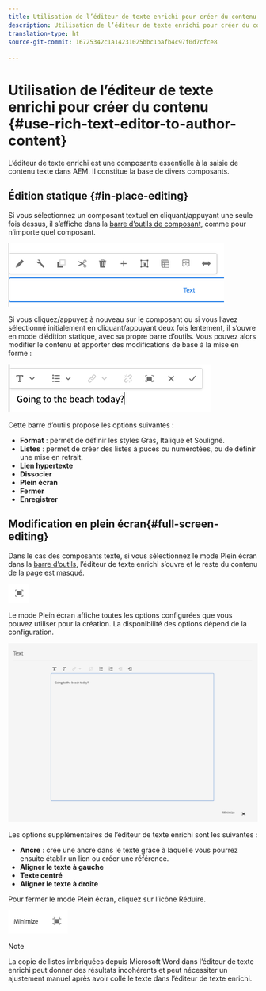 ```yaml
---
title: Utilisation de l’éditeur de texte enrichi pour créer du contenu
description: Utilisation de l’éditeur de texte enrichi pour créer du contenu
translation-type: ht
source-git-commit: 16725342c1a14231025bbc1bafb4c97f0d7cfce8

---
```



# Utilisation de l’éditeur de texte enrichi pour créer du contenu {#use-rich-text-editor-to-author-content}

L’éditeur de texte enrichi est une composante essentielle à la saisie de contenu texte dans AEM. Il constitue la base de divers composants.

## Édition statique {#in-place-editing}

Si vous sélectionnez un composant textuel en cliquant/appuyant une seule fois dessus, il s’affiche dans la [barre d’outils de composant](/help/sites-cloud/authoring/fundamentals/editing-content.md#component-toolbar), comme pour n’importe quel composant.

![Barre d’outils de composant](/help/sites-cloud/authoring/assets/editing-component-toolbar.png)

Si vous cliquez/appuyez à nouveau sur le composant ou si vous l’avez sélectionné initialement en cliquant/appuyant deux fois lentement, il s’ouvre en mode d’édition statique, avec sa propre barre d’outils. Vous pouvez alors modifier le contenu et apporter des modifications de base à la mise en forme :

![Modification en place avec l’éditeur de texte enrichi](/help/sites-cloud/authoring/assets/rte-in-place-editing.png)

Cette barre d’outils propose les options suivantes :

* **Format** : permet de définir les styles Gras, Italique et Souligné.
* **Listes** : permet de créer des listes à puces ou numérotées, ou de définir une mise en retrait.
* **Lien hypertexte**
* **Dissocier**
* **Plein écran**
* **Fermer**
* **Enregistrer**

## Modification en plein écran{#full-screen-editing}

Dans le cas des composants texte, si vous sélectionnez le mode Plein écran dans la [barre d’outils](/help/sites-cloud/authoring/fundamentals/editing-content.md#component-toolbar), l’éditeur de texte enrichi s’ouvre et le reste du contenu de la page est masqué.

![Bouton Plein écran de l’éditeur de texte enrichi](/help/sites-cloud/authoring/assets/editing-full-screen.png)

Le mode Plein écran affiche toutes les options configurées que vous pouvez utiliser pour la création. La disponibilité des options dépend de la configuration. <!--Full screen mode displays all the configured options that you can use for authoring. The availability of options [depends on the configuration](/help/sites-administering/rich-text-editor.md).-->

![Éditeur de texte enrichi en mode plein écran](/help/sites-cloud/authoring/assets/rte-full-screen.png)

Les options supplémentaires de l’éditeur de texte enrichi sont les suivantes :

* **Ancre** : crée une ancre dans le texte grâce à laquelle vous pourrez ensuite établir un lien ou créer une référence.
* **Aligner le texte à gauche**
* **Texte centré**
* **Aligner le texte à droite**

Pour fermer le mode Plein écran, cliquez sur l’icône Réduire.

![Bouton de réduction de l’éditeur de texte enrichi](/help/sites-cloud/authoring/assets/rte-minimize.png)

>[!NOTE]
>
>La copie de listes imbriquées depuis Microsoft Word dans l’éditeur de texte enrichi peut donner des résultats incohérents et peut nécessiter un ajustement manuel après avoir collé le texte dans l’éditeur de texte enrichi.
